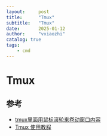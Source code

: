 ```yaml
---
layout:     post
title:      "Tmux"
subtitle:   "Tmux"
date:       2025-01-12
author:     "vxiaozhi"
catalog: true
tags:
    - cmd
---
```


# Tmux


## 参考

- [tmux里面用鼠标滚轮来卷动窗口内容](https://www.cnblogs.com/bamanzi/archive/2012/08/17/mouse-wheel-in-tmux-screen.html)
- [Tmux 使用教程](https://www.ruanyifeng.com/blog/2019/10/tmux.html)
